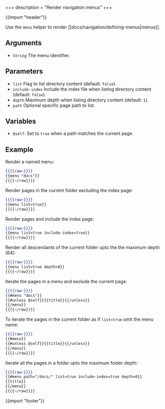 +++
description = "Render navigation menus"
+++

{{import "header"}}

Use the `menu` helper to render [[docs/navigation/defining-menus|menus]].

## Arguments

* `String` The menu identifier.

## Parameters

* `list` Flag to list directory content (default: `false`).
* `include-index` Include the index file when listing directory content (default: `false`).
* `depth` Maximum depth when listing directory content (default: `1`).
* `path` Optional specific page path to list.

## Variables

* `@self`: Set to `true` when a path matches the current page.

## Example

Render a named menu:

```handlebars
{{{{raw~}}}}
{{menu "docs"}}
{{{{~/raw}}}}
```

Render pages in the current folder excluding the index page:

```handlebars
{{{{raw~}}}}
{{menu list=true}}
{{{{~/raw}}}}
```

Render pages and include the index page:

```handlebars
{{{{raw~}}}}
{{menu list=true include-index=true}}
{{{{~/raw}}}}
```

Render all descendants of the current folder upto the the maximum depth (64):

```handlebars
{{{{raw~}}}}
{{menu list=true depth=0}}
{{{{~/raw}}}}
```

Iterate the pages in a menu and exclude the current page:

```handlebars
{{{{raw~}}}}
{{#menu "docs"}}
{{#unless @self}}{{title}}{{/unless}}
{{/menu}}
{{{{~/raw}}}}
```

To iterate the pages in the current folder as if `list=true` omit the menu name:

```handlebars
{{{{raw~}}}}
{{#menu}}
{{#unless @self}}{{title}}{{/unless}}
{{/menu}}
{{{{~/raw}}}}
```

Iterate all the pages in a folder upto the maximum folder depth:

```handlebars
{{{{raw~}}}}
{{#menu path="/docs/" list=true include-index=true depth=0}}
{{title}}
{{/menu}}
{{{{~/raw}}}}
```

{{import "footer"}}
